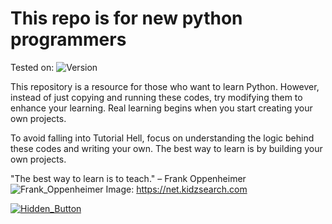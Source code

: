 # This repo is for new python programmers

Tested on:
![Version](https://img.shields.io/pypi/pyversions/torch?logo=python)

This repository is a resource for those who want to learn Python. However, instead of just copying and running these codes, try modifying them to enhance your learning. Real learning begins when you start creating your own projects. 

To avoid falling into Tutorial Hell, focus on understanding the logic behind these codes and writing your own. The best way to learn is by building your own projects.

"The best way to learn is to teach." – Frank Oppenheimer
![Frank_Oppenheimer](https://net.kidzsearch.com/wp-content/uploads/2023/08/dr-j-robert-oppenheimer--900x515.jpg)
Image: https://net.kidzsearch.com

[![Hidden_Button](https://img.shields.io/badge/Don't_Click-000000)](https://www.youtube.com/watch?v=dQw4w9WgXcQ)


